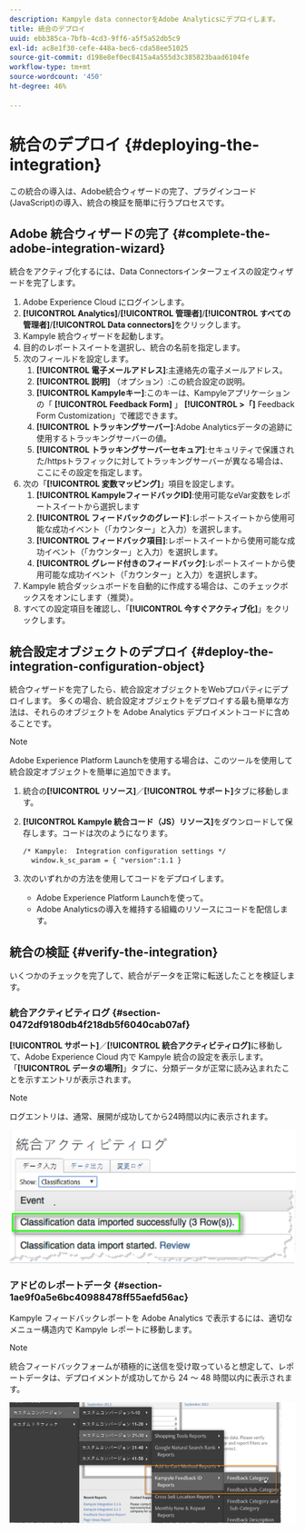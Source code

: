 ```yaml
---
description: Kampyle data connectorをAdobe Analyticsにデプロイします。
title: 統合のデプロイ
uuid: ebb385ca-7bfb-4cd3-9ff6-a5f5a52db5c9
exl-id: ac8e1f30-cefe-448a-bec6-cda58ee51025
source-git-commit: d198e8ef0ec8415a4a555d3c385823baad6104fe
workflow-type: tm+mt
source-wordcount: '450'
ht-degree: 46%

---
```


# 統合のデプロイ {#deploying-the-integration}

この統合の導入は、Adobe統合ウィザードの完了、プラグインコード(JavaScript)の導入、統合の検証を簡単に行うプロセスです。

## Adobe 統合ウィザードの完了 {#complete-the-adobe-integration-wizard}

統合をアクティブ化するには、Data Connectorsインターフェイスの設定ウィザードを完了します。

1. Adobe Experience Cloud にログインします。
1. **[!UICONTROL Analytics]**/**[!UICONTROL 管理者]**/**[!UICONTROL すべての管理者]**/**[!UICONTROL Data connectors]**&#x200B;をクリックします。
1. Kampyle 統合ウィザードを起動します。
1. 目的のレポートスイートを選択し、統合の名前を指定します。
1. 次のフィールドを設定します。
   1. **[!UICONTROL 電子メールアドレス]**:主連絡先の電子メールアドレス。
   1. **[!UICONTROL 説明]** （オプション）:この統合設定の説明。
   1. **[!UICONTROL Kampyleキー]**:このキーは、Kampyleアプリケーションの「 **[!UICONTROL Feedback Form]** 」 **[!UICONTROL >「]** Feedback Form Customization」で確認できます。
   1. **[!UICONTROL トラッキングサーバー]**:Adobe Analyticsデータの追跡に使用するトラッキングサーバーの値。
   1. **[!UICONTROL トラッキングサーバーセキュア]**:セキュリティで保護された/httpsトラフィックに対してトラッキングサーバーが異なる場合は、ここにその設定を指定します。
1. 次の「**[!UICONTROL 変数マッピング]**」項目を設定します。
   1. **[!UICONTROL KampyleフィードバックID]**:使用可能なeVar変数をレポートスイートから選択します
   1. **[!UICONTROL フィードバックのグレード]**:レポートスイートから使用可能な成功イベント（「カウンター」と入力）を選択します。
   1. **[!UICONTROL フィードバック項目]**:レポートスイートから使用可能な成功イベント（「カウンター」と入力）を選択します。
   1. **[!UICONTROL グレード付きのフィードバック]**:レポートスイートから使用可能な成功イベント（「カウンター」と入力）を選択します。
1. Kampyle 統合ダッシュボードを自動的に作成する場合は、このチェックボックスをオンにします（推奨）。
1. すべての設定項目を確認し、「**[!UICONTROL 今すぐアクティブ化]**」をクリックします。

## 統合設定オブジェクトのデプロイ {#deploy-the-integration-configuration-object}

統合ウィザードを完了したら、統合設定オブジェクトをWebプロパティにデプロイします。 多くの場合、統合設定オブジェクトをデプロイする最も簡単な方法は、それらのオブジェクトを Adobe Analytics デプロイメントコードに含めることです。

>[!NOTE]
>
>Adobe Experience Platform Launchを使用する場合は、このツールを使用して統合設定オブジェクトを簡単に追加できます。

1. 統合の&#x200B;**[!UICONTROL リソース]**／**[!UICONTROL サポート]**&#x200B;タブに移動します。
1. **[!UICONTROL Kampyle 統合コード（JS）リソース]**&#x200B;をダウンロードして保存します。コードは次のようになります。

   ```
   /* Kampyle:  Integration configuration settings */
     window.k_sc_param = { "version":1.1 }
   ```

1. 次のいずれかの方法を使用してコードをデプロイします。

   * Adobe Experience Platform Launchを使って。
   * Adobe Analyticsの導入を維持する組織のリソースにコードを配信します。

## 統合の検証 {#verify-the-integration}

いくつかのチェックを完了して、統合がデータを正常に転送したことを検証します。

### 統合アクティビティログ {#section-0472df9180db4f218db5f6040cab07af}

**[!UICONTROL サポート]**／**[!UICONTROL 統合アクティビティログ]**&#x200B;に移動して、Adobe Experience Cloud 内で Kampyle 統合の設定を表示します。「**[!UICONTROL データの場所]**」タブに、分類データが正常に読み込まれたことを示すエントリが表示されます。

>[!NOTE]
>
>ログエントリは、通常、展開が成功してから24時間以内に表示されます。

![統合アクティビティログ](assets/integration_activity_log.png)

### アドビのレポートデータ {#section-1ae9f0a5e6bc40988478ff55aefd56ac}

Kampyle フィードバックレポートを Adobe Analytics で表示するには、適切なメニュー構造内で Kampyle レポートに移動します。

>[!NOTE]
>
>統合フィードバックフォームが積極的に送信を受け取っていると想定して、レポートデータは、デプロイメントが成功してから 24 ～ 48 時間以内に表示されます。

![Adobeレポートデータ](assets/adobe_reporting_data.png)

